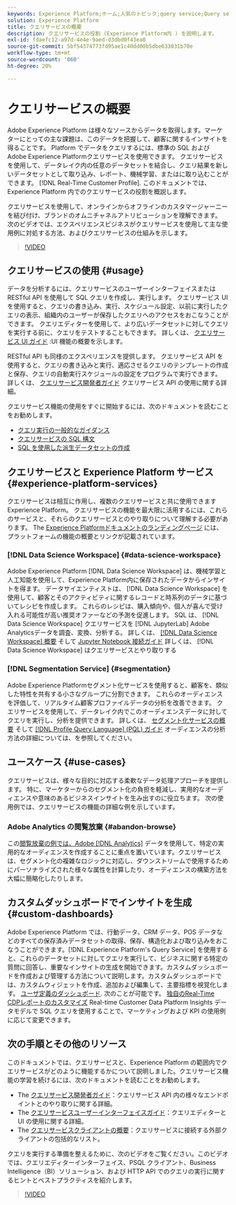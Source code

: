 ```yaml
---
keywords: Experience Platform;ホーム;人気のトピック;query service;Query service;クエリ
solution: Experience Platform
title: クエリサービスの概要
description: クエリサービスの役割 (Experience Platform内 ) を説明します。
exl-id: fdaefc12-a97d-4e4e-9aed-d3dbd0f43ea0
source-git-commit: 5bf54374773fd95ae1c40dd00b5dbe633031b70e
workflow-type: tm+mt
source-wordcount: '860'
ht-degree: 20%

---
```


# クエリサービスの概要

Adobe Experience Platform は様々なソースからデータを取得します。マーケターにとっての主な課題は、このデータを把握して、顧客に関するインサイトを得ることです。 Platform でデータをクエリするには、標準の SQL およびAdobe Experience Platformクエリサービスを使用できます。 クエリサービスを使用して、データレイク内の任意のデータセットを結合し、クエリ結果を新しいデータセットとして取り込み、レポート、機械学習、またはに取り込むことができます。 [!DNL Real-Time Customer Profile]. このドキュメントでは、Experience Platform 内でのクエリサービスの役割を概説します。

クエリサービスを使用して、オンラインからオフラインのカスタマージャーニーを結び付け、ブランドのオムニチャネルアトリビューションを理解できます。 次のビデオでは、エクスペリエンスビジネスがクエリサービスを使用して主な使用例に対処する方法、およびクエリサービスの仕組みを示します。

>[!VIDEO](https://video.tv.adobe.com/v/29795?quality=12&learn=on)

## クエリサービスの使用 {#usage}

データを分析するには、クエリサービスのユーザーインターフェイスまたは RESTful API を使用して SQL クエリを作成し、実行します。
クエリサービス UI を使用すると、クエリの書き込み、実行、スケジュール設定、以前に実行したクエリの表示、組織内のユーザーが保存したクエリへのアクセスをおこなうことができます。 クエリエディターを使用して、より広いデータセットに対してクエリを実行する前に、クエリをテストすることもできます。 詳しくは、 [クエリサービス UI ガイド](ui/overview.md) :UI 機能の概要を示します。

RESTful API も同様のエクスペリエンスを提供します。 クエリサービス API を使用すると、クエリの書き込みと実行、適応させるクエリのテンプレートの作成と保存、クエリの自動実行スケジュールの設定をプログラムで実行できます。 詳しくは、 [クエリサービス開発者ガイド](api/getting-started.md) クエリサービス API の使用に関する詳細。

クエリサービス機能の使用をすぐに開始するには、次のドキュメントを読むことをお勧めします。

- [クエリ実行の一般的なガイダンス](./best-practices/writing-queries.md)
- [クエリサービスの SQL 構文](./sql/syntax.md)
- [SQL を使用した派生データセットの作成](./data-distiller/derived-datasets/create-derived-datasets-with-sql.md)

## クエリサービスと Experience Platform サービス {#experience-platform-services}

クエリサービスは相互に作用し、複数のクエリサービスと共に使用できますExperience Platform。 クエリサービスの機能を最大限に活用するには、これらのサービスと、それらのクエリサービスとのやり取りについて理解する必要があります。 The [Experience Platformドキュメントのランディングページ](https://experienceleague.adobe.com/docs/experience-platform.html?lang=ja) には、プラットフォームの機能の概要とリンクが記載されています。

### [!DNL Data Science Workspace] {#data-science-workspace}

Adobe Experience Platform [!DNL Data Science Workspace] は、機械学習と人工知能を使用して、Experience Platform内に保存されたデータからインサイトを得ます。 データサイエンティストは、 [!DNL Data Science Workspace] を使用して、顧客とそのアクティビティに関するレコードと時系列のデータに基づいてレシピを作成します。 これらのレシピは、購入傾向や、個人が喜んで受け入れる可能性が高い推奨オファーなどの予測を促進します。 SQL は、 [!DNL Data Science Workspace] クエリサービスを [!DNL JupyterLab] Adobe Analyticsデータを調査、変換、分析する。 詳しくは、 [[!DNL Data Science Workspace] 概要](../data-science-workspace/home.md) そして [Jupyter Notebook 接続ガイド](./clients/jupyter-notebook.md) 詳しくは、 [!DNL Data Science Workspace] はクエリサービスとやり取りする

### [!DNL Segmentation Service] {#segmentation}

Adobe Experience Platformセグメント化サービスを使用すると、顧客を、類似した特性を共有する小さなグループに分割できます。 これらのオーディエンスを評価して、リアルタイム顧客プロファイルデータの分析を改善できます。 クエリサービスを使用して、データレイク内でこのオーディエンスデータに対してクエリを実行し、分析を提供できます。 詳しくは、 [セグメント化サービスの概要](../segmentation/home.md) そして [[!DNL Profile Query Language] (PQL) ガイド](../segmentation/pql/overview.md) オーディエンスの分析方法の詳細については、を参照してください。

## ユースケース {#use-cases}

クエリサービスは、様々な目的に対応する柔軟なデータ処理アプローチを提供します。 特に、マーケターからのセグメント化の負担を軽減し、実用的なオーディエンスや意味のあるビジネスインサイトを生み出すのに役立ちます。 次の使用例では、クエリサービスの機能の詳細な例を示しています。

### Adobe Analytics の閲覧放棄 {#abandon-browse}

この[閲覧放棄の例では、Adobe [!DNL Analytics]](./use-cases/abandoned-browse.md) データを使用して、特定の実用的なオーディエンスを作成することに重点を置いています。クエリサービスは、セグメント化の複雑なロジックに対応し、ダウンストリームで使用するためにパーソナライズされた様々な属性を計算したり、オーディエンスの構築方法を大幅に簡略化したりします。

## カスタムダッシュボードでインサイトを生成 {#custom-dashboards}

Adobe Experience Platform では、行動データ、CRM データ、POS データなどのすべての保存済みデータセットの取得、保存、構造化および取り込みをおこなうことができます。[!DNL Experience Platform's Query Service] を使用すると、これらのデータセットに対してクエリを実行して、ビジネスに関する特定の質問に回答し、重要なインサイトの生成を開始できます。カスタムダッシュボードを作成および管理する方法について説明します。カスタムダッシュボードでは、カスタムウィジェットを作成、追加および編集して、主要指標を視覚化します。 [ユーザ定義のダッシュボード](../dashboards/user-defined-dashboards.md). 次のことが可能です。 [独自のReal-Time CDPレポートのカスタマイズ](../dashboards/cdp-insights-data-model.md) Real-time Customer Data Platform Insights データモデルで SQL クエリを使用することで、マーケティングおよび KPI の使用例に応じて変更できます。

## 次の手順とその他のリソース

このドキュメントでは、クエリサービスと、Experience Platform の範囲内でクエリサービスがどのように機能するかについて説明しました。クエリサービス機能の学習を続けるには、次のドキュメントを読むことをお勧めします。

- The [クエリサービス開発者ガイド](api/getting-started.md)：クエリサービス API 内の様々なエンドポイントとのやり取りに関する詳細。
- The [クエリサービスユーザーインターフェイスガイド](ui/overview.md)：クエリエディターと UI の使用に関する詳細。
- The [クエリサービスクライアントの概要](clients/overview.md)：クエリサービスに接続する外部クライアントの包括的なリスト。

クエリを実行する準備を整えるために、次のビデオをご覧ください。このビデオでは、クエリエディターインターフェイス、PSQL クライアント、Business Intelligence（BI）ソリューション、および HTTP API でのクエリの実行に関するヒントとベストプラクティスを紹介します。

>[!VIDEO](https://video.tv.adobe.com/v/29811?quality=12&learn=on)
